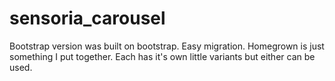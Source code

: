 # sensoria_carousel
Bootstrap version was built on bootstrap. Easy migration. 
Homegrown is just something I put together. 
Each has it's own little variants but either can be used.
